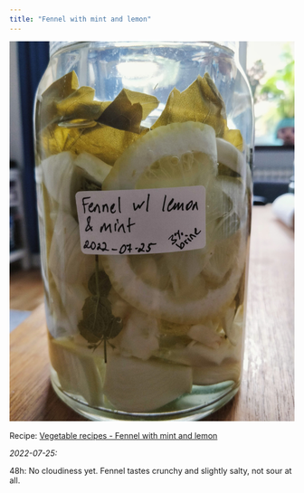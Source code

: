 ```yaml
---
title: "Fennel with mint and lemon"
---
```


![](projects/attachments/Fermented%20fennel%20with%20lemon%20and%20mint.jpg)

Recipe: [Vegetable recipes - Fennel with mint and lemon](projects/fermentation/Vegetable%20recipes.md#Fennel%20with%20mint%20and%20lemon)

_2022-07-25:_

48h: No cloudiness yet. Fennel tastes crunchy and slightly salty, not sour at all.
